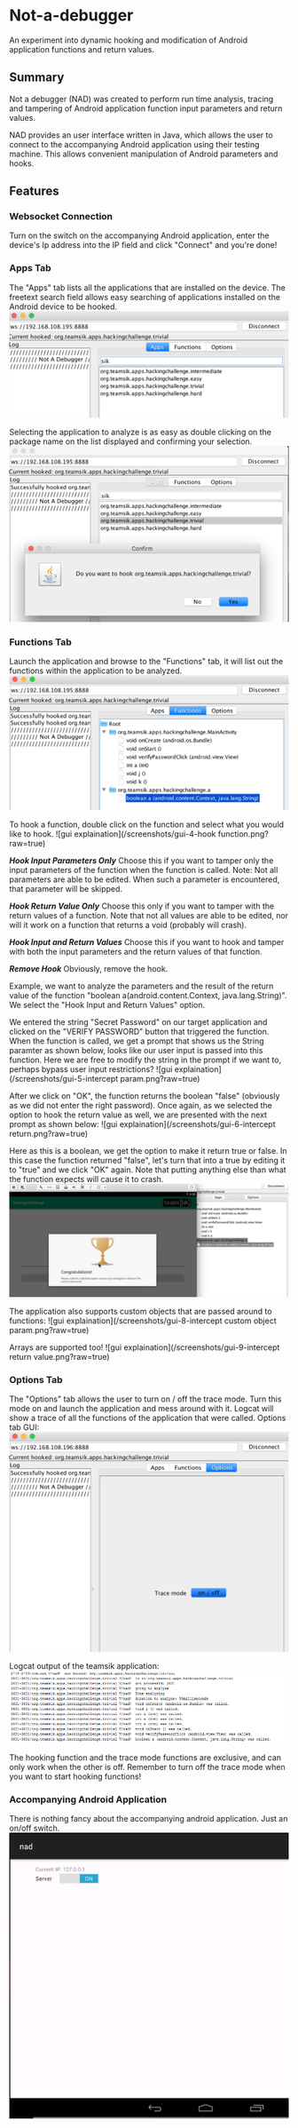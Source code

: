 # Not-a-debugger
An experiment into dynamic hooking and modification of Android application functions and return values.

Summary
--------
Not a debugger (NAD) was created to perform run time analysis, tracing and tampering of Android application function input parameters and return values.

NAD provides an user interface written in Java, which allows the user to connect to the accompanying Android application using their testing machine. This allows convenient manipulation of Android parameters and hooks.

Features
--------

### Websocket Connection
  Turn on the switch on the accompanying Android application, enter the device's Ip address into the IP field and click "Connect" and you're done!
  
### Apps Tab
  The "Apps" tab lists all the applications that are installed on the device. The freetext search field allows easy searching of applications installed on the Android device to be hooked.
  ![gui explaination](/screenshots/gui-1.png?raw=true)

  Selecting the application to analyze is as easy as double clicking on the package name on the list displayed and confirming your selection.
  ![gui explaination](/screenshots/gui-2-hook.png?raw=true)
  
### Functions Tab
  Launch the application and browse to the "Functions" tab, it will list out the functions within the application to be analyzed. 
  ![gui explaination](/screenshots/gui-3-functions.png?raw=true)
  
  To hook a function, double click on the function and select what you would like to hook.
  ![gui explaination](/screenshots/gui-4-hook function.png?raw=true)
  
  ***Hook Input Parameters Only***
  Choose this if you want to tamper only the input parameters of the function when the function is called. Note: Not all parameters are able to be edited. When such a parameter is encountered, that parameter will be skipped.
  
  ***Hook Return Value Only***
  Choose this only if you want to tamper with the return values of a function. Note that not all values are able to be edited, nor will it work on a function that returns a void (probably will crash).
  
  ***Hook Input and Return Values***
  Choose this if you want to hook and tamper with both the input parameters and the return values of that function.
  
  ***Remove Hook***
  Obviously, remove the hook.
  
  Example, we want to analyze the parameters and the result of the return value of the function "boolean a(android.content.Context, java.lang.String)". We select the "Hook Input and Return Values" option.
  
  We entered the string "Secret Password" on our target application and clicked on the "VERIFY PASSWORD" button that triggered the function. When the function is called, we get a prompt that shows us the String paramter as shown below, looks like our user input is passed into this function. Here we are free to modify the string in the prompt if we want to, perhaps bypass user input restrictions?
  ![gui explaination](/screenshots/gui-5-intercept param.png?raw=true)
  
  After we click on "OK", the function returns the boolean "false" (obviously as we did not enter the right password). Once again, as we selected the option to hook the return value as well, we are presented with the next prompt as shown below:
  ![gui explaination](/screenshots/gui-6-intercept return.png?raw=true)
  
  Here as this is a boolean, we get the option to make it return true or false. In this case the function returned "false", let's turn that into a true by editing it to "true" and we click "OK" again. Note that putting anything else than what the function expects will cause it to crash.
  ![gui explaination](/screenshots/gui-7-success.png?raw=true)
  
  The application also supports custom objects that are passed around to functions:
  ![gui explaination](/screenshots/gui-8-intercept custom object param.png?raw=true)
  
  Arrays are supported too!
  ![gui explaination](/screenshots/gui-9-intercept return value.png?raw=true)
  
### Options Tab
  The "Options" tab allows the user to turn on / off the trace mode. Turn this mode on and launch the application and mess around with it. Logcat will show a trace of all the functions of the application that were called.
  Options tab GUI:
  ![gui explaination](/screenshots/gui-12-tracemode.png?raw=true)
  
  Logcat output of the teamsik application:
  ![gui explaination](/screenshots/gui-11-tracemode-output.png?raw=true)
  
  The hooking function and the trace mode functions are exclusive, and can only work when the other is off. Remember to turn off the trace mode when you want to start hooking functions!
  
### Accompanying Android Application
  There is nothing fancy about the accompanying android application. Just an on/off switch.
  ![gui explaination](/screenshots/gui-10-android.png?raw=true)
